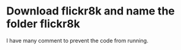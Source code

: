 # Download flickr8k and name the folder flickr8k
I have many comment to prevent the code from running.
